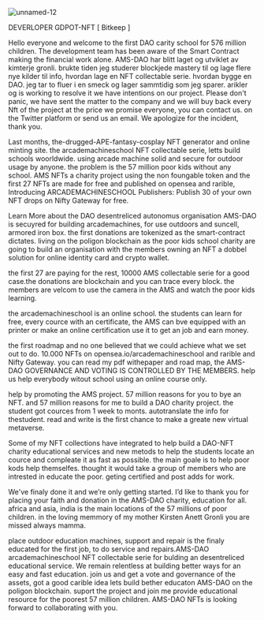 ![unnamed-12](https://user-images.githubusercontent.com/97267914/159146634-d3563781-ca68-436e-8da6-3a0c78d19d87.jpg)


DEVERLOPER GDPOT-NFT [ Bitkeep ]



Hello everyone and welcome to the first DAO carity school for 576 million children. The development team has been aware of the Smart Contract making the financial work alone. AMS-DAO har blitt laget og utviklet av kimterje gronli. brukte tiden jeg studerer blockjede mastery til og lage flere nye kilder til info, hvordan lage en NFT collectable serie. hvordan bygge en DAO. jeg tar to fluer i en smeck og lager sammtidig som jeg sparer. arikler og  is working to resolve it we have intentions on our project. Please don't panic, we have sent the matter to the company and we will buy back every Nft of the project at the price we promise everyone, you can contact us. on the Twitter platform or send us an email. We apologize for the incident, thank you.



Last months, the-drugged-APE-fantasy-cosplay NFT generator and online minting site. the arcademachineschool NFT collectable serie, letts build schools woorldwide. using arcade machine solid and secure for outdoor usage by anyone. the problem is the 57 million poor kids without any school. AMS NFTs a charity project using the non foungable token and the first 27 NFTs are made for free and published on opensea and rarible, Introducing ARCADEMACHINESCHOOL Publishers: Publish 30 of your own NFT drops on Nifty Gateway for free. 

Learn More about the DAO desentreliced autonomus organisation AMS-DAO is secuyred for building arcademachines, for use outdoors and suncell, armored iron box. the first donations are tokenized as the smart-contract dictates. living on the poligon blockchain as the poor kids school charity are going to build an organisation with the members owning an NFT a dobbel solution for online identity card and crypto wallet.

the first 27 are paying for the rest, 10000 AMS collectable serie for a good case.the donations are blockchain and you can trace every block. the members are velcom to use the camera in the AMS and watch the poor kids learning. 

the arcademachineschool is an online school. the students can learn for free, every cource with an certificate, the AMS can bve equipped with an printer or make an online certification use it to get an job and earn money. 

the first roadmap and no one believed that we could achieve what we set out to do. 10.000 NFTs on opensea.io/arcademachineschool and rarible and Nifty Gateway. you can read my pdf withepaper and road map, the AMS-DAO GOVERNANCE AND VOTING IS CONTROLLED BY THE MEMBERS. help us help everybody witout school using an online course only. 

help by promoting the AMS project. 57 million reasons for you to bye an NFT. and 57 million reasons for me to build a DAO charity project. the student got cources from 1 week to monts. autotranslate the info for thestudent. read and write is the first chance to make a greate new virtual metaverse. 

Some of my NFT collections have integrated to help build a DAO-NFT charity educational services and new metods to help the students locate an cource and compleate it as fast as possible. the main goale is to help poor kods help themselfes. thought it would take a group of members who are intrested in educate the poor. geting certified and post adds for work. 

We've finaly done it and we’re only getting started. I’d like to thank you for placing your faith and donation in the AMS-DAO charity, education for all. africa and asia, india is the main locations of the 57 millions of poor children. in the loving memmory of my mother Kirsten Anett Gronli you are missed always mamma.

place outdoor education machines, support and repair is the finaly educated for the first job, to do service and repairs.AMS-DAO arcademachineschool NFT collectable serie for bulding an desentreliced educational service. We remain relentless at building better ways for an easy and fast education. join us and get a vote and governance of the assets, got a good carible idea lets build bether educaton AMS-DAO on the poligon blockchain. suport the project and join me provide educational resource for the poorest 57 million children. AMS-DAO NFTs is looking forward to collaborating with you.

